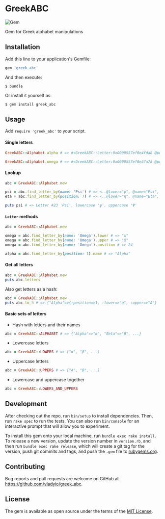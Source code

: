 # GreekABC

![Gem](https://img.shields.io/gem/v/greek_abc.svg?color=rgb%28100%2C%20180%2C%200%29&label=gem%20version)

Gem for Greek alphabet manipulations

## Installation

Add this line to your application's Gemfile:

```ruby
gem 'greek_abc'
```

And then execute:

    $ bundle

Or install it yourself as:

    $ gem install greek_abc

## Usage

Add `require 'greek_abc'` to your script.

#### Single letters

```ruby
GreekABC::Alphabet.alpha # => #<GreekABC::Letter:0x0000557ef0e4fda8 @position=1, @name="Alpha", @lower="α", @upper="Α">

GreekABC::Alphabet.omega # => #<GreekABC::Letter:0x0000557ef0e37a78 @position=24, @name="Omega", @lower="ω", @upper="Ω">
```

#### Lookup

```ruby
abc = GreekABC::Alphabet.new

psi = abc.find_letter_by(name: 'Psi') # => <..@lower="ψ", @name="Psi", @position=23, @upper="Ψ">
eta = abc.find_letter_by(position: 7) # => <..@lower="η", @name="Eta", @position=7, @upper="Η">

puts psi # => Letter #23 'Psi', lowercase 'ψ', uppercase 'Ψ'
```

#### `Letter` methods

```ruby
abc = GreekABC::Alphabet.new

omega = abc.find_letter_by(name: 'Omega').lower # => "ω"
omega = abc.find_letter_by(name: 'Omega').upper # => "Ω"
omega = abc.find_letter_by(name: 'Omega').position # => 24

alpha = abc.find_letter_by(position: 1).name # => "Alpha"
```

#### Get all letters

```ruby
abc = GreekABC::Alphabet.new
puts abc.letters
```

Also get letters as a hash:

```ruby
abc = GreekABC::Alphabet.new
puts abc.to_h # => {"Alpha"=>{:position=>1, :lower=>"α", :upper=>"Α"}
```

#### Basic sets of letters

- Hash with letters and their names

```ruby
abc = GreekABC::ALPHABET # => {"Alpha"=>"α", "Beta"=>"β", ...}
```

- Lowercase letters

```ruby
abc = GreekABC::LOWERS # => ["α", "β", ...]
```

- Uppercase letters

```ruby
abc = GreekABC::UPPERS # => ["Α", "Β", ...]
```

- Lowercase and uppercase together

```ruby
abc = GreekABC::LOWERS_AND_UPPERS
```

## Development

After checking out the repo, run `bin/setup` to install dependencies. Then, run `rake spec` to run the tests. You can also run `bin/console` for an interactive prompt that will allow you to experiment.

To install this gem onto your local machine, run `bundle exec rake install`. To release a new version, update the version number in `version.rb`, and then run `bundle exec rake release`, which will create a git tag for the version, push git commits and tags, and push the `.gem` file to [rubygems.org](https://rubygems.org).

## Contributing

Bug reports and pull requests are welcome on GitHub at https://github.com/vladyio/greek_abc.

## License

The gem is available as open source under the terms of the [MIT License](https://opensource.org/licenses/MIT).

